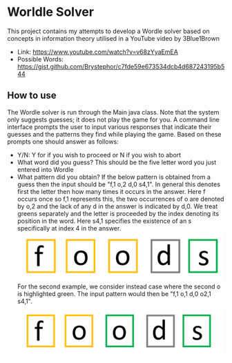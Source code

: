 # Worldle Solver
This project contains my attempts to develop a Wordle
solver based on concepts in information theory
utilised in a YouTube video by 3Blue1Brown
- Link: https://www.youtube.com/watch?v=v68zYyaEmEA
- Possible Words: https://gist.github.com/Brystephor/c7fde59e673534dcb4d687243195b544
## How to use
The Wordle solver is run through the Main java class.
Note that the system only suggests guesses; it does
not play the game for you. A command line interface
prompts the user to input various responses that 
indicate their guesses and the patterns they find while
playing the game. Based on these prompts one should answer 
as follows:
- Y/N: Y for if you wish to proceed or N if you wish to abort
- What word did you guess? This should be the five letter word
you just entered into Wordle
- What pattern did you obtain? If the below pattern is obtained
from a guess then the input should be "f,1 o,2 d,0 s4,1".
In general this denotes first the letter then how many times it
occurs in the answer. Here f occurs once so f,1 represents this,
the two occurrences of o are denoted by o,2 and the lack of any d 
in the answer is indicated by d,0. We treat greens separately and
the letter is proceeded by the index denoting its position in the word.
Here s4,1 specifies the existence of an s specifically at index 4
in the answer.
  ![alt Example of possible Wordle pattern](patternexample1.png "Title")
For the second example, we consider instead case where the second
o is highlighted green. The input pattern would then be
"f,1 o,1 d,0 o2,1 s4,1".
  ![alt Example of possible Wordle pattern](patternexample2.png "Title")